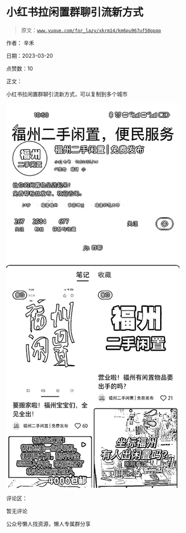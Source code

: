 # 小红书拉闲置群聊引流新方式

> 原文：[`www.yuque.com/for_lazy/xkrm14/km6pu967uf50ppqp`](https://www.yuque.com/for_lazy/xkrm14/km6pu967uf50ppqp)



作者： 辛禾



日期：2023-03-20



点赞数：10



正文：



小红书拉闲置群聊引流新方式，可以复制到多个城市



![](img/936256b651f018836a8cb64232eb5c02.png)  

评论区：



暂无评论



公众号懒人找资源，懒人专属群分享

